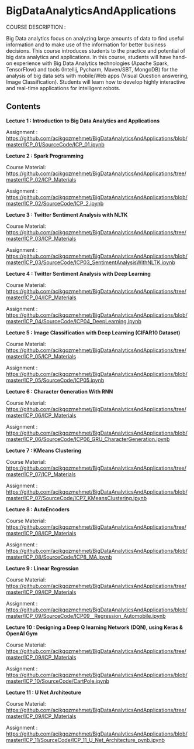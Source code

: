 # BigDataAnalyticsAndApplications
COURSE DESCRIPTION :

Big Data analytics focus on analyzing large amounts of data to find useful information and to make use of the information for better business decisions. This course introduces students to the practice and potential of big data analytics and applications. In this course, students will have hand-on experience with Big Data Analytics technologies (Apache Spark, TensorFlow) and tools (Intellij, Pycharm, Maven/SBT, MongoDB) for the analysis of big data sets with mobile/Web apps (Visual Question answering, Image Classification). Students will learn how to develop highly interactive and real-time applications for intelligent robots.

## Contents 
**Lecture 1 : Introduction to Big Data Analytics and Applications**

   Assignment     : https://github.com/acikgozmehmet/BigDataAnalyticsAndApplications/blob/master/ICP_01/SourceCode/ICP_01.ipynb

**Lecture 2 : Spark Programming**

   Course Material: https://github.com/acikgozmehmet/BigDataAnalyticsAndApplications/tree/master/ICP_02/ICP_Materials 

   Assignment     : https://github.com/acikgozmehmet/BigDataAnalyticsAndApplications/blob/master/ICP_02/SourceCode/ICP_2.ipynb

**Lecture 3 : Twitter Sentiment Analysis with NLTK**

Course Material: https://github.com/acikgozmehmet/BigDataAnalyticsAndApplications/tree/master/ICP_03/ICP_Materials 

Assignment     : https://github.com/acikgozmehmet/BigDataAnalyticsAndApplications/blob/master/ICP_03/SourceCode/ICP03_SentimentAnalysisWithNLTK.ipynb


**Lecture 4 : Twitter Sentiment Analysis with Deep Learning**

Course Material: https://github.com/acikgozmehmet/BigDataAnalyticsAndApplications/tree/master/ICP_04/ICP_Materials 

Assignment     : https://github.com/acikgozmehmet/BigDataAnalyticsAndApplications/blob/master/ICP_04/SourceCode/ICP04_DeepLearning.ipynb

**Lecture 5 : Image Classification with Deep Learning (CIFAR10 Dataset)**

Course Material: https://github.com/acikgozmehmet/BigDataAnalyticsAndApplications/tree/master/ICP_05/ICP_Materials 

Assignment     : https://github.com/acikgozmehmet/BigDataAnalyticsAndApplications/blob/master/ICP_05/SourceCode/ICP05.ipynb

**Lecture 6 : Character Generation With RNN**

Course Material: https://github.com/acikgozmehmet/BigDataAnalyticsAndApplications/tree/master/ICP_06/ICP_Materials 

Assignment     : https://github.com/acikgozmehmet/BigDataAnalyticsAndApplications/blob/master/ICP_06/SourceCode/ICP06_GRU_CharacterGeneration.ipynb

**Lecture 7 : KMeans Clustering**

Course Material: https://github.com/acikgozmehmet/BigDataAnalyticsAndApplications/tree/master/ICP_07/ICP_Materials 

Assignment     : https://github.com/acikgozmehmet/BigDataAnalyticsAndApplications/blob/master/ICP_07/SourceCode/ICP7_KMeansClustering.ipynb

**Lecture 8 : AutoEncoders**

Course Material: https://github.com/acikgozmehmet/BigDataAnalyticsAndApplications/tree/master/ICP_08/ICP_Materials 

Assignment     : https://github.com/acikgozmehmet/BigDataAnalyticsAndApplications/blob/master/ICP_08/SourceCode/ICP8_MA.ipynb

**Lecture 9 : Linear Regression**

Course Material: https://github.com/acikgozmehmet/BigDataAnalyticsAndApplications/tree/master/ICP_09/ICP_Materials 

Assignment     : https://github.com/acikgozmehmet/BigDataAnalyticsAndApplications/blob/master/ICP_09/SourceCode/ICP09__Regression_Automobile.ipynb

**Lecture 10 : Designing a Deep Q learning Network (DQN), using Keras & OpenAI Gym**

Course Material: https://github.com/acikgozmehmet/BigDataAnalyticsAndApplications/tree/master/ICP_09/ICP_Materials 

Assignment     : https://github.com/acikgozmehmet/BigDataAnalyticsAndApplications/blob/master/ICP_10/SourceCode/CartPole.ipynb

**Lecture 11 : U Net Architecture**

Course Material: https://github.com/acikgozmehmet/BigDataAnalyticsAndApplications/tree/master/ICP_09/ICP_Materials 

Assignment     : https://github.com/acikgozmehmet/BigDataAnalyticsAndApplications/blob/master/ICP_11/SourceCode/ICP_11_U_Net_Architecture_pynb.ipynb

